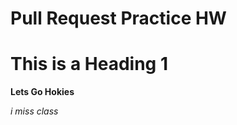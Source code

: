 # Pull Request Practice HW

<h1>This is a Heading 1</h1>

<b>Lets Go Hokies</b>

<em>i miss class</em>
